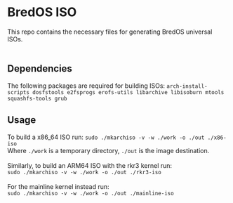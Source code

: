 # BredOS ISO

This repo contains the necessary files for generating BredOS universal ISOs.<br /><br />

## Dependencies

The following packages are required for building ISOs:
`arch-install-scripts dosfstools e2fsprogs erofs-utils libarchive libisoburn mtools squashfs-tools grub`<br />

## Usage

To build a x86_64 ISO run: `sudo ./mkarchiso -v -w ./work -o ./out ./x86-iso`<br />
Where `./work` is a temporary directory, `./out` is the image destination.<br />
<br />
Similarly, to build an ARM64 ISO with the rkr3 kernel run:<br />
`sudo ./mkarchiso -v -w ./work -o ./out ./rkr3-iso`<br />
<br />
For the mainline kernel instead run:<br />
`sudo ./mkarchiso -v -w ./work -o ./out ./mainline-iso`<br />
